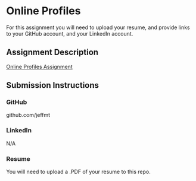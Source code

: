 # Online Profiles
For this assignment you will need to upload your resume, and provide links to your GitHub account, and your LinkedIn account.

## Assignment Description
[Online Profiles Assignment](https://education.launchcode.org/liftoff/assignments/online-profiles/)

## Submission Instructions

### GitHub

github.com/jeffmt

### LinkedIn

N/A

### Resume
You will need to upload a .PDF of your resume to this repo.
